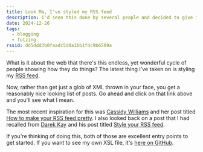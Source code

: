 ```yaml
---
title: Look Ma, I've styled my RSS feed
description: I'd seen this done by several people and decided to give it a go.
date: 2024-12-26
tags:
  - blogging
  - futzing
rssid: dd5ddd3b0faadc5d0a1bb1f4c9b6509a
---
```


What is it about the web that there's this endless, yet wonderful cycle of people showing how they do things? The latest thing I've taken on is styling my [RSS feed](/feed.xml).

Now, rather than get just a glob of XML thrown in your face, you get a reasonably nice looking list of posts. Go ahead and click on that link above and you'll see what I mean.

The most recent inspiration for this was [Cassidy Williams](https://cassidoo.co]) and her post titled [How to make your RSS feed pretty](https://cassidoo.co/post/prettify-rss/). I also looked back on a post that I had recalled from [Darek Kay](https://darekkay.com/) and his post titled [Style your RSS feed](https://darekkay.com/blog/rss-styling/).

If you're thinking of doing this, both of those are excellent entry points to get started. If you want to see my own XSL file, it's [here on GitHub](https://github.com/bobmonsour/bobmonsour.com/blob/main/src/assets/css/feed.xsl).
